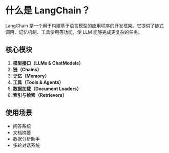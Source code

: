 # 什么是 LangChain？

LangChain 是一个用于构建基于语言模型的应用程序的开发框架。它提供了链式调用、记忆机制、工具使用等功能，使 LLM 能够完成更复杂的任务。

## 核心模块

1. **模型接口（LLMs & ChatModels）**
2. **链（Chains）**
3. **记忆（Memory）**
4. **工具（Tools & Agents）**
5. **数据加载（Document Loaders）**
6. **索引与检索（Retrievers）**

## 使用场景

- 问答系统
- 文档摘要
- 数据分析助手
- 多轮对话系统
